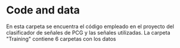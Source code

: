 # Code and data
En esta carpeta se encuentra el código empleado en el proyecto del clasificador de señales de PCG y las señales utilizadas. La carpeta "Training" contiene 6 carpetas con los datos
